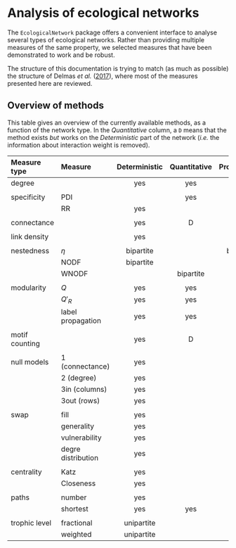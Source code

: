 # Analysis of ecological networks

The `EcologicalNetwork` package offers a convenient interface to analyse
several types of ecological networks. Rather than providing multiple measures
of the same property, we selected measures that have been demonstrated to
work and be robust.

The structure of this documentation is trying to match (as much as possible) the
structure of Delmas *et al.* ([2017][anei]), where most of the measures
presented here are reviewed.

[anei]: http://biorxiv.org/content/early/2017/02/28/112540

## Overview of methods

This table gives an overview of the currently available methods, as a
function of the network type. In the *Quantitative* column, a `D` means that
the method exists *but* works on the *Deterministic* part of the network
(*i.e.* the information about interaction weight is removed).

| Measure type   | Measure            | Deterministic | Quantitative | Probabilistic |
|:---------------|:-------------------|:-------------:|:------------:|:-------------:|
| degree         |                    |      yes      |     yes      |      yes      |
|                |                    |               |              |               |
| specificity    | PDI                |               |     yes      |               |
|                | RR                 |      yes      |              |               |
|                |                    |               |              |               |
| connectance    |                    |      yes      |      D       |      yes      |
|                |                    |               |              |               |
| link density   |                    |      yes      |              |               |
|                |                    |               |              |               |
| nestedness     | $\eta$             |   bipartite   |              |   bipartite   |
|                | NODF               |   bipartite   |              |               |
|                | WNODF              |               |  bipartite   |               |
|                |                    |               |              |               |
| modularity     | $Q$                |      yes      |     yes      |      yes      |
|                | $Q'_R$             |      yes      |     yes      |      yes      |
|                | label propagation  |      yes      |     yes      |      yes      |
|                |                    |               |              |               |
| motif counting |                    |      yes      |      D       |      yes      |
|                |                    |               |              |               |
| null models    | 1 (connectance)    |      yes      |              |               |
|                | 2 (degree)         |      yes      |              |               |
|                | 3in (columns)      |      yes      |              |               |
|                | 3out (rows)        |      yes      |              |               |
|                |                    |               |              |               |
| swap           | fill               |      yes      |              |               |
|                | generality         |      yes      |              |               |
|                | vulnerability      |      yes      |              |               |
|                | degre distribution |      yes      |              |               |
|                |                    |               |              |               |
| centrality     | Katz               |      yes      |              |      yes      |
|                | Closeness          |      yes      |              |               |
|                |                    |               |              |               |
| paths          | number             |      yes      |              |      yes      |
|                | shortest           |      yes      |     yes      |               |
|                |                    |               |              |               |
| trophic level  | fractional         |  unipartite   |              |               |
|                | weighted           |  unipartite   |              |               |
